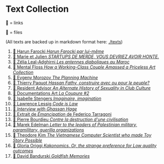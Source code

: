 # Text Collection

🔗 = links

📖 = files

(All texts are backed up in markdown format here: [./texts](./texts))

1. [📖 Harun Farocki *Harun Farocki par lui-même*](./texts/harun_farocki-harun-farocki-par-lui-meme.md)
2. [🔗 Marie et Julien *STARTUPS DE MERDE, VOUS DEVRIEZ AVOIR HONTE.*](https://mariejulien.com/post/2016/05/22/Startups-de-merde%2C-vous-devriez-avoir-honte)
3. [📖 Zélia Leal-Adghirni *Les antennes diaboliques au Maroc*](./texts/zelia_leal_adghirni-les-antennes-diaboliques-au-maroc.md)
4. [🔗 Mental Floss *How a Working-Class Couple Amassed a Priceless Art Collection*](http://mentalfloss.com/article/48844/how-working-class-couple-amassed-priceless-art-collection)
5. [🔗 Evgeny Morozov *The Planning Machine*](http://www.newyorker.com/magazine/2014/10/13/planning-machine)
6. [📖 Thierry Paquot *Hassan Fathy, construire avec ou pour le peuple?*](./texts/thierry_paquot-hassan-fathy-construire-avec-ou-pour-le-peuple.md)
7. [🔗 Resident Advisor *An Alternate History of Sexuality in Club Culture*](https://www.residentadvisor.net/features/1927)
8. [🔗 Documentations Art *La Coupure #2*](https://documentations.art/La-Coupure-2)
9. [📖 Isabelle Stengers *Imaginaire, imagination*](./texts/isabelle_stengers-imaginaire-imagination.md)
10. [🔗 Lawrence Lessig *Code is Law*](https://www.harvardmagazine.com/2000/01/code-is-law-html)
11. [🔗 *Interview with Ghassan Hage*](https://www.materialculture.nl/en/provocations/interview-ghassan-hage)
12. [📖 Extrait de *Émancipation* de Federico Tarragoni](./texts/federico_tarragoni-contre-l-emancipation.md)
13. [📖 Pierre Bourdieu *Contre la destruction d'une civilisation*](./texts/pierre_bourdieu-contre-la-destruction-d-une-civilisation.md)
14. [📖 Marek Edelman *Letter to the leaders of Palestinian military, paramilitary, guerilla organizations*](./texts/marek_edelman-to-all-leaders-of-palestinian-military-organisations.md)
15. [📖 Theodore Kim *The Vietnamese Computer Scientist who made Toy Story Possible*](./texts/theodore_kim-the-vitnamese-computer-scientist-who-made-toy-story-possible.md)
16. [🔗 Gloria Origgi *Kakonomics. Or, the strange preference for Low quality outcomes*](http://gloriaoriggi.blogspot.com/2011/01/kakonomics-or-strange-preference-for.html)
17. [🔗 David Bandurski *Goldfish Memories*](https://chinamediaproject.org/2024/05/27/goldfish-memories/)
